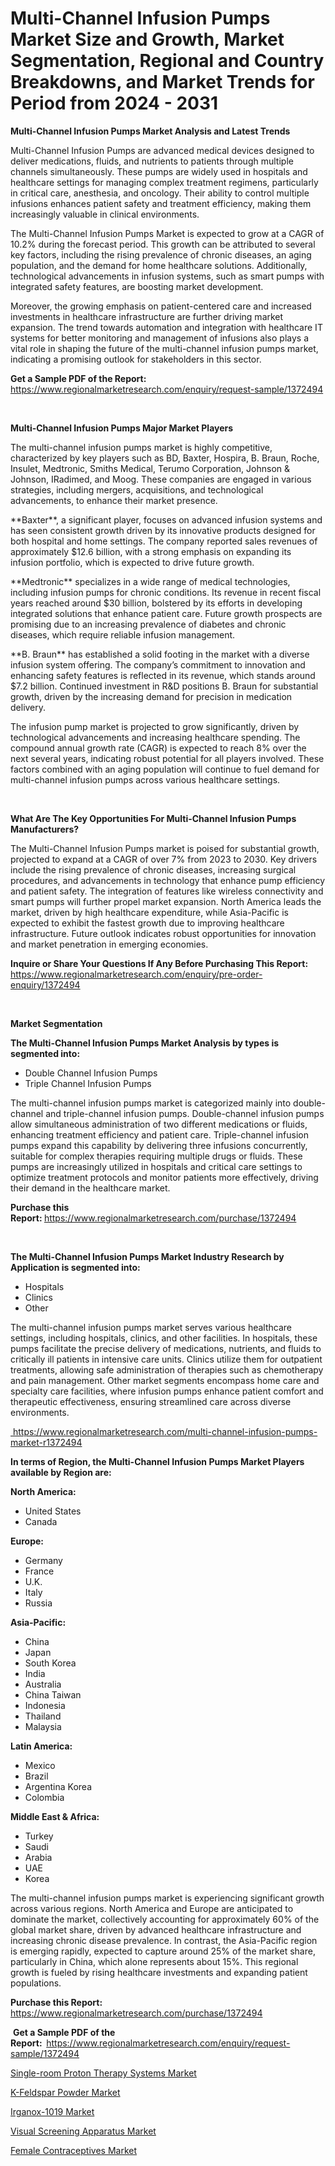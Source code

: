 <p><h1>Multi-Channel Infusion Pumps Market Size and Growth, Market Segmentation, Regional and Country Breakdowns, and Market Trends for Period from 2024 -  2031</h1></p><p><strong>Multi-Channel Infusion Pumps Market Analysis and Latest Trends</strong></p>
<p><p>Multi-Channel Infusion Pumps are advanced medical devices designed to deliver medications, fluids, and nutrients to patients through multiple channels simultaneously. These pumps are widely used in hospitals and healthcare settings for managing complex treatment regimens, particularly in critical care, anesthesia, and oncology. Their ability to control multiple infusions enhances patient safety and treatment efficiency, making them increasingly valuable in clinical environments.</p><p>The Multi-Channel Infusion Pumps Market is expected to grow at a CAGR of 10.2% during the forecast period. This growth can be attributed to several key factors, including the rising prevalence of chronic diseases, an aging population, and the demand for home healthcare solutions. Additionally, technological advancements in infusion systems, such as smart pumps with integrated safety features, are boosting market development. </p><p>Moreover, the growing emphasis on patient-centered care and increased investments in healthcare infrastructure are further driving market expansion. The trend towards automation and integration with healthcare IT systems for better monitoring and management of infusions also plays a vital role in shaping the future of the multi-channel infusion pumps market, indicating a promising outlook for stakeholders in this sector.</p></p>
<p><strong>Get a Sample PDF of the Report:&nbsp;</strong> <a href="https://www.regionalmarketresearch.com/enquiry/request-sample/1372494">https://www.regionalmarketresearch.com/enquiry/request-sample/1372494</a></p>
<p>&nbsp;</p>
<p><strong>Multi-Channel Infusion Pumps Major Market Players</strong></p>
<p><p>The multi-channel infusion pumps market is highly competitive, characterized by key players such as BD, Baxter, Hospira, B. Braun, Roche, Insulet, Medtronic, Smiths Medical, Terumo Corporation, Johnson & Johnson, IRadimed, and Moog. These companies are engaged in various strategies, including mergers, acquisitions, and technological advancements, to enhance their market presence.</p><p>**Baxter**, a significant player, focuses on advanced infusion systems and has seen consistent growth driven by its innovative products designed for both hospital and home settings. The company reported sales revenues of approximately $12.6 billion, with a strong emphasis on expanding its infusion portfolio, which is expected to drive future growth.</p><p>**Medtronic** specializes in a wide range of medical technologies, including infusion pumps for chronic conditions. Its revenue in recent fiscal years reached around $30 billion, bolstered by its efforts in developing integrated solutions that enhance patient care. Future growth prospects are promising due to an increasing prevalence of diabetes and chronic diseases, which require reliable infusion management.</p><p>**B. Braun** has established a solid footing in the market with a diverse infusion system offering. The company’s commitment to innovation and enhancing safety features is reflected in its revenue, which stands around $7.2 billion. Continued investment in R&D positions B. Braun for substantial growth, driven by the increasing demand for precision in medication delivery.</p><p>The infusion pump market is projected to grow significantly, driven by technological advancements and increasing healthcare spending. The compound annual growth rate (CAGR) is expected to reach 8% over the next several years, indicating robust potential for all players involved. These factors combined with an aging population will continue to fuel demand for multi-channel infusion pumps across various healthcare settings.</p></p>
<p>&nbsp;</p>
<p><strong>What Are The Key Opportunities For Multi-Channel Infusion Pumps Manufacturers?</strong></p>
<p><p>The Multi-Channel Infusion Pumps market is poised for substantial growth, projected to expand at a CAGR of over 7% from 2023 to 2030. Key drivers include the rising prevalence of chronic diseases, increasing surgical procedures, and advancements in technology that enhance pump efficiency and patient safety. The integration of features like wireless connectivity and smart pumps will further propel market expansion. North America leads the market, driven by high healthcare expenditure, while Asia-Pacific is expected to exhibit the fastest growth due to improving healthcare infrastructure. Future outlook indicates robust opportunities for innovation and market penetration in emerging economies.</p></p>
<p><strong>Inquire or Share Your Questions If Any Before Purchasing This Report:</strong> <a href="https://www.regionalmarketresearch.com/enquiry/pre-order-enquiry/1372494">https://www.regionalmarketresearch.com/enquiry/pre-order-enquiry/1372494</a></p>
<p>&nbsp;</p>
<p><strong>Market Segmentation</strong></p>
<p><strong>The Multi-Channel Infusion Pumps Market Analysis by types is segmented into:</strong></p>
<p><ul><li>Double Channel Infusion Pumps</li><li>Triple Channel Infusion Pumps</li></ul></p>
<p><p>The multi-channel infusion pumps market is categorized mainly into double-channel and triple-channel infusion pumps. Double-channel infusion pumps allow simultaneous administration of two different medications or fluids, enhancing treatment efficiency and patient care. Triple-channel infusion pumps expand this capability by delivering three infusions concurrently, suitable for complex therapies requiring multiple drugs or fluids. These pumps are increasingly utilized in hospitals and critical care settings to optimize treatment protocols and monitor patients more effectively, driving their demand in the healthcare market.</p></p>
<p><strong>Purchase this Report:&nbsp;</strong><a href="https://www.regionalmarketresearch.com/purchase/1372494">https://www.regionalmarketresearch.com/purchase/1372494</a></p>
<p>&nbsp;</p>
<p><strong>The Multi-Channel Infusion Pumps Market Industry Research by Application is segmented into:</strong></p>
<p><ul><li>Hospitals</li><li>Clinics</li><li>Other</li></ul></p>
<p><p>The multi-channel infusion pumps market serves various healthcare settings, including hospitals, clinics, and other facilities. In hospitals, these pumps facilitate the precise delivery of medications, nutrients, and fluids to critically ill patients in intensive care units. Clinics utilize them for outpatient treatments, allowing safe administration of therapies such as chemotherapy and pain management. Other market segments encompass home care and specialty care facilities, where infusion pumps enhance patient comfort and therapeutic effectiveness, ensuring streamlined care across diverse environments.</p></p>
<p><a href="https://www.regionalmarketresearch.com/multi-channel-infusion-pumps-market-r1372494">&nbsp;https://www.regionalmarketresearch.com/multi-channel-infusion-pumps-market-r1372494</a></p>
<p><strong>In terms of Region, the Multi-Channel Infusion Pumps Market Players available by Region are:</strong></p>
<p>
    <p> <strong> North America: </strong>
        <ul>
            <li>United States</li>
            <li>Canada</li>
        </ul>
        </p> 
    <p> <strong> Europe: </strong>
        <ul>
            <li>Germany</li>
            <li>France</li>
            <li>U.K.</li>
            <li>Italy</li>
            <li>Russia</li>
        </ul>
        </p> 
    <p> <strong> Asia-Pacific: </strong>
        <ul>
            <li>China</li>
            <li>Japan</li>
            <li>South Korea</li>
            <li>India</li>
            <li>Australia</li>
            <li>China Taiwan</li>
            <li>Indonesia</li>
            <li>Thailand</li>
            <li>Malaysia</li>
        </ul>
        </p> 
    <p> <strong> Latin America: </strong>
        <ul>
            <li>Mexico</li>
            <li>Brazil</li>
            <li>Argentina Korea</li>
            <li>Colombia</li>
        </ul>
        </p> 
    <p> <strong> Middle East & Africa: </strong>
        <ul>
            <li>Turkey</li>
            <li>Saudi</li>
            <li>Arabia</li>
            <li>UAE</li>
            <li>Korea</li>
        </ul>
    </p>
    </p>
<p><p>The multi-channel infusion pumps market is experiencing significant growth across various regions. North America and Europe are anticipated to dominate the market, collectively accounting for approximately 60% of the global market share, driven by advanced healthcare infrastructure and increasing chronic disease prevalence. In contrast, the Asia-Pacific region is emerging rapidly, expected to capture around 25% of the market share, particularly in China, which alone represents about 15%. This regional growth is fueled by rising healthcare investments and expanding patient populations.</p></p>
<p><strong>Purchase this Report: </strong><a href="https://www.regionalmarketresearch.com/purchase/1372494">https://www.regionalmarketresearch.com/purchase/1372494</a></p>
<p>&nbsp;<strong>Get a Sample PDF of the Report:&nbsp;&nbsp;</strong><a href="https://www.regionalmarketresearch.com/enquiry/request-sample/1372494">https://www.regionalmarketresearch.com/enquiry/request-sample/1372494</a></p>
<p><strong></strong></p>
<p><p><a href="https://github.com/AKSHATREPORTPRIME/Market-Research-Report-List-6/blob/main/single-room-proton-therapy-systems-market.md">Single-room Proton Therapy Systems Market</a></p><p><a href="https://medium.com/@marj.skone/what-is-driving-the-global-k-feldspar-powder-market-d5b1364648ee?postPublishedType=repub">K-Feldspar Powder Market</a></p><p><a href="https://issuu.com/reportprime-2/docs/irganox-1019-market-size-2030.pptx_45cd644f523730">Irganox-1019 Market</a></p><p><a href="https://medium.com/@marj.skone/global-visual-screening-apparatus-market-focus-on-product-type-portable-desktop-end-user-and-e0c58a438f2e?postPublishedType=repub">Visual Screening Apparatus Market</a></p><p><a href="https://www.linkedin.com/pulse/female-contraceptives-market-essentials-key-players-demand-93cve">Female Contraceptives Market</a></p></p>